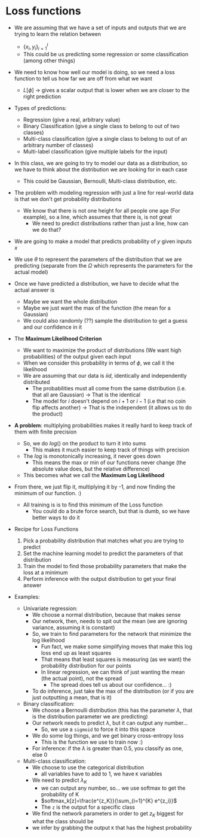 # Loss functions

- We are assuming that we have a set of inputs and outputs that we are trying to learn the relation between
    - $\{x_i,y_i\}^{I}_{i=1}$
    - This could be us predicting some regression or some classification (among other things)

- We need to know how well our model is doing, so we need a loss function to tell us how far we are off from what we want
    - $L[\phi]$ -> gives a scalar output that is lower when we are closer to the right prediction
- Types of predictions:
    - Regression (give a real, arbitrary value)
    - Binary Classification (give a single class to belong to out of two classes)
    - Multi-class classification (give a single class to belong to out of an arbitrary number of classes)
    - Multi-label classification (give multiple labels for the input)
- In this class, we are going to try to model our data as a distribution, so we have to think about the distribution we are looking for in each case
    - This could be Gaussian, Bernoulli, Multi-class distribution, etc.
- The problem with modeling regression with just a line for real-world data is that we don't get probability distributions
    - We know that there is not one height for all people one age (For example), so a line, which assumes that there is, is not great
        - We need to predict distributions rather than just a line, how can we do that?
- We are going to make a model that predicts probability of $y$ given inputs $x$
- We use $\theta$ to represent the parameters of the distribution that we are predicting (separate from the $\Omega$ which represents the parameters for the actual model)
- Once we have predicted a distribution, we have to decide what the actual answer is
    - Maybe we want the whole distribution
    - Maybe we just want the max of the function (the mean for a Gaussian)
    - We could also randomly (??) sample the distribution to get a guess and our confidence in it
- The <b>Maximum Likelihood Criterion</b>
    - We want to maximize the product of distributions (We want high probabilities) of the output given each input
    - When we consider this probability in terms of $\phi$, we call it the likelihood
    - We are assuming that our data is <i>iid</i>, identically and independently distributed
        - The probabilities must all come from the same distribution (i.e. that all are Gaussian) -> That is the identical
        - The model for $i$ doesn't depend on $i + 1$ or $i - 1$ (i.e that no coin flip affects another) -> That is the independent (it allows us to do the product)
- <b>A problem</b>: multiplying probabilities makes it really hard to keep track of them with finite precision
    - So, we do $log()$ on the product to turn it into sums
        - This makes it much easier to keep track of things with precision
    - The $log$ is monotonically increasing, it never goes down
        - This means the max or min of our functions never change (the absolute value does, but the relative difference)
    - This becomes what we call the <b>Maximum Log Likelihood</b>
- From there, we just flip it, multiplying it by -1, and now finding the minimum of our function. :)
    - All training is is to find this minimum of the Loss function
        - You could do a brute force search, but that is dumb, so we have better ways to do it

- Recipe for Loss Functions
    1. Pick a probability distribution that matches what you are trying to predict
    2. Set the machine learning model to predict the parameters of that distribution
    3. Train the model to find those probability parameters that make the loss at a minimum
    4. Perform inference with the output distribution to get your final answer

- Examples:
    - Univariate regression: 
        - We choose a normal distribution, because that makes sense
        - Our network, then, needs to spit out the mean (we are ignoring variance, assuming it is constant)
        - So, we train to find parameters for the network that minimize the log likelihood
            - Fun fact, we make some simplifying moves that make this log loss end up as least squares
            - That means that least squares is measuring (as we want) the probability distribution for our points
            - In linear regression, we can think of just wanting the mean (the actual point), not the spread
                - The spread does tell us about our confidence... :)
        - To do inference, just take the max of the distribution (or if you are just outputting a mean, that is it)
    - Binary classification:
        - We choose a Bernoulli distribution (this has the parameter $\lambda$, that is the distribution parameter we are predicting)
        - Our network needs to predict $\lambda$, but it can output any number...
            - So, we use a `sigmoid` to force it into this space
        - We do some log things, and we get binary cross-entropy loss
            - This is the function we use to train now :)
        - For inference: if the $\lambda$ is greater than 0.5, you classify as one, else 0
    - Multi-class classification:
        - We choose to use the categorical distribution
            - all variables have to add to 1, we have `K` variables
        - We need to predict $\lambda_K$
            - we can output any number, so... we use softmax to get the probability of K
            - $softmax_k[z]=\frac{e^{z_K}}{\sum_{i=1}^{K} e^{z_i}}$
            - The `z` is the output for a specific class
        - We find the network parameters in order to get $z_K$ biggest for what the class should be
        - we infer by grabbing the output `K` that has the highest probability
